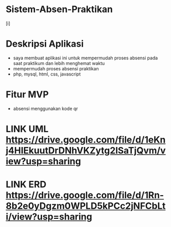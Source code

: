 # Sistem-Absen-Praktikan


[i] 


# Deskripsi Aplikasi
- saya membuat aplikasi ini untuk mempermudah proses absensi pada saat praktikum dan lebih menghemat waktu
- mempermudah proses absensi praktikan
- php, mysql, html, css, javascript

# Fitur MVP
- absensi menggunakan kode qr 

# LINK UML https://drive.google.com/file/d/1eKnj4HIEkuutDrDNhVKZytg2lSaTjQvm/view?usp=sharing
# LINK ERD https://drive.google.com/file/d/1Rn-8b2e0yDgzm0WPLD5kPCc2jNFCbLti/view?usp=sharing
